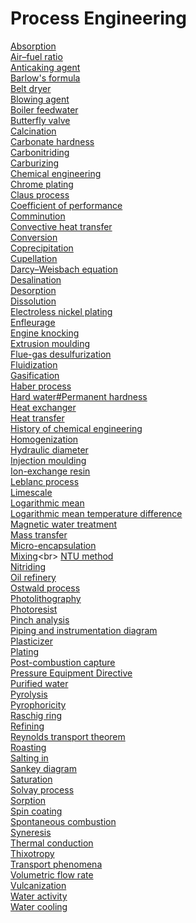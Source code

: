 # Process Engineering
[Absorption](https://en.wikipedia.org/wiki/Absorption_(chemistry))<br>
[Air–fuel ratio](https://en.wikipedia.org/wiki/Air%E2%80%93fuel_ratio)<br>
[Anticaking agent](https://en.wikipedia.org/wiki/Anticaking_agent)<br>
[Barlow's formula](https://en.wikipedia.org/wiki/Barlow%27s_formula)<br>
[Belt dryer](https://en.wikipedia.org/wiki/Belt_dryer)<br>
[Blowing agent](https://en.wikipedia.org/wiki/Blowing_agent)<br>
[Boiler feedwater](https://en.wikipedia.org/wiki/Boiler_feedwater)<br>
[Butterfly valve](https://en.wikipedia.org/wiki/Butterfly_valve)<br>
[Calcination](https://en.wikipedia.org/wiki/Calcination)<br>
[Carbonate hardness](https://en.wikipedia.org/wiki/Carbonate_hardness)<br>
[Carbonitriding](https://en.wikipedia.org/wiki/Carbonitriding)<br>
[Carburizing](https://en.wikipedia.org/wiki/Carburizing)<br>
[Chemical engineering](https://en.wikipedia.org/wiki/Chemical_engineering)<br>
[Chrome plating](https://en.wikipedia.org/wiki/Chrome_plating)<br>
[Claus process](https://en.wikipedia.org/wiki/Claus_process)<br>
[Coefficient of performance](https://en.wikipedia.org/wiki/Coefficient_of_performance)<br>
[Comminution](https://en.wikipedia.org/wiki/Comminution)<br>
[Convective heat transfer](https://en.wikipedia.org/wiki/Convective_heat_transfer)<br>
[Conversion](https://en.wikipedia.org/wiki/Conversion_(chemistry))<br>
[Coprecipitation](https://en.wikipedia.org/wiki/Coprecipitation)<br>
[Cupellation](https://en.wikipedia.org/wiki/Cupellation)<br>
[Darcy–Weisbach equation](https://en.wikipedia.org/wiki/Darcy%E2%80%93Weisbach_equation)<br>
[Desalination](https://en.wikipedia.org/wiki/Desalination)<br>
[Desorption](https://en.wikipedia.org/wiki/Desorption)<br>
[Dissolution](https://en.wikipedia.org/wiki/Dissolution_(chemistry))<br>
[Electroless nickel plating](https://en.wikipedia.org/wiki/Electroless_nickel_plating)<br>
[Enfleurage](https://en.wikipedia.org/wiki/Enfleurage)<br>
[Engine knocking](https://en.wikipedia.org/wiki/Engine_knocking)<br>
[Extrusion moulding](https://en.wikipedia.org/wiki/Extrusion_moulding)<br>
[Flue-gas desulfurization](https://en.wikipedia.org/wiki/Flue-gas_desulfurization)<br>
[Fluidization](https://en.wikipedia.org/wiki/Fluidization)<br>
[Gasification](https://en.wikipedia.org/wiki/Gasification)<br>
[Haber process](https://en.wikipedia.org/wiki/Haber_process)<br>
[Hard water#Permanent hardness](https://en.wikipedia.org/wiki/Hard_water#Permanent_hardness)<br>
[Heat exchanger](https://en.wikipedia.org/wiki/Heat_exchanger)<br>
[Heat transfer](https://en.wikipedia.org/wiki/Heat_transfer)<br>
[History of chemical engineering](https://en.wikipedia.org/wiki/History_of_chemical_engineering)<br>
[Homogenization](https://en.wikipedia.org/wiki/Homogenization_(chemistry))<br>
[Hydraulic diameter](https://en.wikipedia.org/wiki/Hydraulic_diameter)<br>
[Injection moulding](https://en.wikipedia.org/wiki/Injection_moulding)<br>
[Ion-exchange resin](https://en.wikipedia.org/wiki/Ion-exchange_resin)<br>
[Leblanc process](https://en.wikipedia.org/wiki/Leblanc_process)<br>
[Limescale](https://en.wikipedia.org/wiki/Limescale)<br>
[Logarithmic mean](https://en.wikipedia.org/wiki/Logarithmic_mean)<br>
[Logarithmic mean temperature difference](https://en.wikipedia.org/wiki/Logarithmic_mean_temperature_difference)<br>
[Magnetic water treatment](https://en.wikipedia.org/wiki/Magnetic_water_treatment)<br>
[Mass transfer](https://en.wikipedia.org/wiki/Mass_transfer)<br>
[Micro-encapsulation](https://en.wikipedia.org/wiki/Micro-encapsulation)<br>
[Mixing](https://en.wikipedia.org/wiki/Mixing_(process_engineering))<br>
[NTU method](https://en.wikipedia.org/wiki/NTU_method)<br>
[Nitriding](https://en.wikipedia.org/wiki/Nitriding)<br>
[Oil refinery](https://en.wikipedia.org/wiki/Petroleum_refining_processes)<br>
[Ostwald process](https://en.wikipedia.org/wiki/Ostwald_process)<br>
[Photolithography](https://en.wikipedia.org/wiki/Photolithography)<br>
[Photoresist](https://en.wikipedia.org/wiki/Photoresist)<br>
[Pinch analysis](https://en.wikipedia.org/wiki/Pinch_analysis)<br>
[Piping and instrumentation diagram](https://en.wikipedia.org/wiki/Piping_and_instrumentation_diagram)<br>
[Plasticizer](https://en.wikipedia.org/wiki/Plasticizer)<br>
[Plating](https://en.wikipedia.org/wiki/Plating)<br>
[Post-combustion capture](https://en.wikipedia.org/wiki/Post-combustion_capture)<br>
[Pressure Equipment Directive](https://en.wikipedia.org/wiki/Pressure_Equipment_Directive_(EU))<br>
[Purified water](https://en.wikipedia.org/wiki/Purified_water)<br>
[Pyrolysis](https://en.wikipedia.org/wiki/Pyrolysis)<br>
[Pyrophoricity](https://en.wikipedia.org/wiki/Pyrophoricity)<br>
[Raschig ring](https://en.wikipedia.org/wiki/Raschig_ring)<br>
[Refining](https://en.wikipedia.org/wiki/Refining)<br>
[Reynolds transport theorem](https://en.wikipedia.org/wiki/Reynolds_transport_theorem)<br>
[Roasting](https://en.wikipedia.org/wiki/Roasting_(metallurgy))<br>
[Salting in](https://en.wikipedia.org/wiki/Salting_in)<br>
[Sankey diagram](https://en.wikipedia.org/wiki/Sankey_diagram)<br>
[Saturation](https://en.wikipedia.org/wiki/Saturation_(chemistry))<br>
[Solvay process](https://en.wikipedia.org/wiki/Solvay_process)<br>
[Sorption](https://en.wikipedia.org/wiki/Sorption)<br>
[Spin coating](https://en.wikipedia.org/wiki/Spin_coating)<br>
[Spontaneous combustion](https://en.wikipedia.org/wiki/Spontaneous_combustion)<br>
[Syneresis](https://en.wikipedia.org/wiki/Syneresis_(chemistry))<br>
[Thermal conduction](https://en.wikipedia.org/wiki/Thermal_conduction)<br>
[Thixotropy](https://en.wikipedia.org/wiki/Thixotropy)<br>
[Transport phenomena](https://en.wikipedia.org/wiki/Transport_phenomena)<br>
[Volumetric flow rate](https://en.wikipedia.org/wiki/Volumetric_flow_rate)<br>
[Vulcanization](https://en.wikipedia.org/wiki/Vulcanization)<br>
[Water activity](https://en.wikipedia.org/wiki/Water_activity)<br>
[Water cooling](https://en.wikipedia.org/wiki/Water_cooling)<br>
